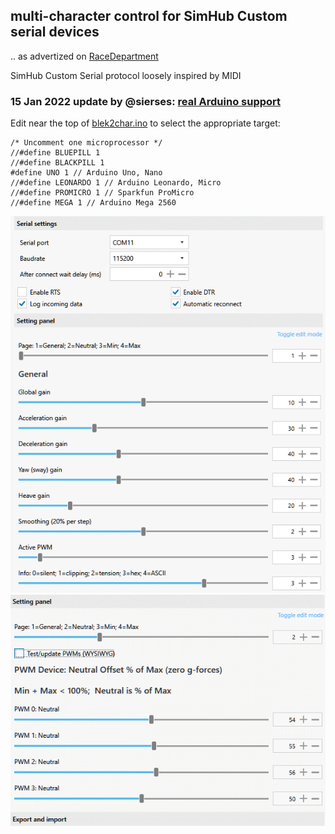 ## multi-character control for SimHub Custom serial devices

.. as advertized on [RaceDepartment](https://www.racedepartment.com/threads/multi-character-control-for-simhub-custom-serial-devices.208661/)

SimHub Custom Serial protocol loosely inspired by MIDI

### 15 Jan 2022 update by @sierses: [real Arduino support](https://www.racedepartment.com/threads/multi-character-control-for-simhub-custom-serial-devices.208661/post-3477031)

Edit near the top of [blek2char.ino](blek2char.ino) to select the appropriate target:
```
/* Uncomment one microprocessor */
//#define BLUEPILL 1
//#define BLACKPILL 1
#define UNO 1 // Arduino Uno, Nano
//#define LEONARDO 1 // Arduino Leonardo, Micro
//#define PROMICRO 1 // Sparkfun ProMicro
//#define MEGA 1 // Arduino Mega 2560 
```

![](page1.gif)  
![](page2.gif)  
